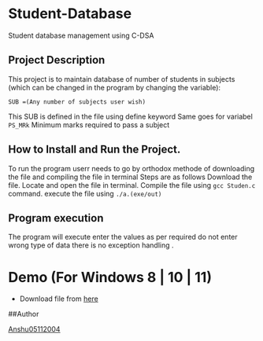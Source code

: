 # Student-Database
Student database management using C-DSA

## Project Description
This project is to maintain database of number of students in  subjects (which can be changed in the program by changing the variable):
   ``` 
  SUB =(Any number of subjects user wish)
   ```
  This SUB is defined in the file using define keyword
  Same goes for variabel ``` PS_MRk ```
  Minimum marks required to pass a subject 
 
 ## How to Install and Run the Project.
  To run the program userr needs to go by orthodox methode of downloading the file and compiling the file in terminal 
  Steps are as follows 
  Download the file.
  Locate and open the file in terminal.
  Compile the file using ``` gcc Studen.c ``` command.
  execute the file using ``` ./a.(exe/out) ```
  
  ## Program execution
  The program will execute enter the values as per required do not enter wrong type of data there is no exception handling .
 
 # Demo (For Windows 8 | 10 | 11)
 * Download file from [here](https://github.com/Anshu05112004/Student-Database)
 
 ##Author
  
  [Anshu05112004](http://github.com/Anshu05112004)
